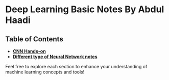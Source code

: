 # Deep Learning Basic Notes By Abdul Haadi

## Table of Contents

- **[CNN Hands-on](https://github.com/AbdulHadi806/Machine-learning-Basic-notes/blob/main/Machine-learning-Basic-notes/deep-learning/CNN-handson.ipynb)**
- **[Different type of Neural Network notes](https://github.com/AbdulHadi806/Machine-learning-Basic-notes/blob/main/Machine-learning-Basic-notes/deep-learning/neural-networks.md)**

Feel free to explore each section to enhance your understanding of machine learning concepts and tools!



